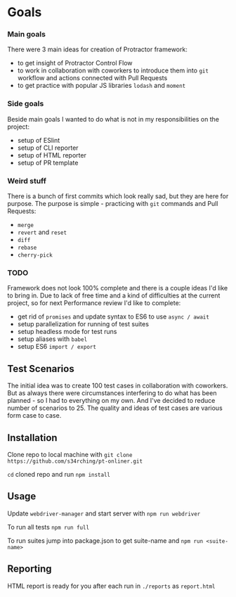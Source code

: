 # Goals

### Main goals
There were 3 main ideas for creation of Protractor framework:
- to get insight of Protractor Control Flow
- to work in collaboration with coworkers to introduce them into `git` workflow and actions connected with Pull Requests
- to get practice with popular JS libraries `lodash` and `moment`

### Side goals
Beside main goals I wanted to do what is not in my responsibilities on the project:
- setup of ESlint
- setup of CLI reporter
- setup of HTML reporter
- setup of PR template

### Weird stuff
There is a bunch of first commits which look really sad, but they are here for purpose. The purpose is simple - 
practicing with `git` commands and Pull Requests:
- `merge`
- `revert` and `reset`
- `diff`
- `rebase`
- `cherry-pick`  

### TODO
Framework does not look 100% complete and there is a couple ideas I'd like to bring in.
Due to lack of free time and a kind of difficulties at the current project, so for next Performance review
I'd like to complete:

- get rid of `promises` and update syntax to ES6 to use `async / await`
- setup parallelization for running of test suites
- setup headless mode for test runs
- setup aliases with `babel`
- setup ES6 `import / export`

## Test Scenarios
The initial idea was to create 100 test cases in collaboration with coworkers. But as always there were circumstances
interfering to do what has been planned - so I had to everything on my own. And I've decided to reduce number of
scenarios to 25. The quality and ideas of test cases are various form case to case.

## Installation

Clone repo to local machine with
`git clone https://github.com/s34rching/pt-onliner.git`

`cd` cloned repo and run
`npm install`

## Usage

Update `webdriver-manager` and start server with
`npm run webdriver`

To run all tests
`npm run full`

To run suites jump into package.json to get suite-name and
`npm run <suite-name>`

## Reporting
HTML report is ready for you after each run in `./reports` as `report.html`
